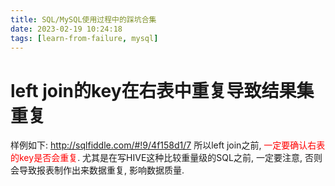 ```yaml
---
title: SQL/MySQL使用过程中的踩坑合集
date: 2023-02-19 10:24:18
tags: [learn-from-failure, mysql]
---
```


# left join的key在右表中重复导致结果集重复
样例如下: http://sqlfiddle.com/#!9/4f158d1/7
所以left join之前, <font color='red'>一定要确认右表的key是否会重复</font>. 
尤其是在写HIVE这种比较重量级的SQL之前, 一定要注意, 否则会导致报表制作出来数据重复, 影响数据质量.